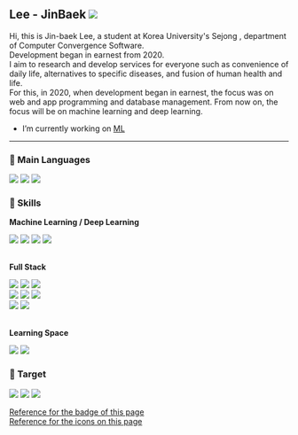<h2 align="left">Lee - JinBaek  <a href="https://hits.seeyoufarm.com"><img src="https://hits.seeyoufarm.com/api/count/incr/badge.svg?url=https%3A%2F%2Fgithub.com%2Fgjbae1212%2Fhit-counter"/></a></h2> 

Hi, this is Jin-baek Lee, a student at Korea University's Sejong , department of Computer Convergence Software.<br>
Development began in earnest from 2020. <br>
I aim to research and develop services for everyone such as convenience of daily life, alternatives to specific diseases, and fusion of human health and life.<br>
For this, in 2020, when development began in earnest, the focus was on web and app programming and database management. From now on, the focus will be on machine learning and deep learning.<br>


* I’m currently working on [ML](https://github.com/Jin-Baek/Machine_Learning-python)

--------------------

<h3 align=";left"> 🌱 Main Languages </h3>  
<p align="left">
  <a href=""><img src="https://img.shields.io/badge/Java-007396?style=flat-square&logo=Java&logoColor=white"/></a>
  <a href=""><img src="https://img.shields.io/badge/C++-00599C?style=flat-square&logo=C++&logoColor=white"/></a>
  <a href=""><img src="https://img.shields.io/badge/Python-3776AB?style=flat-square&logo=python&logoColor=white"/></a>
</p>

<h3 align="left"> 🌱 Skills </h3>

<p align="left">
  
  <p> <b>Machine Learning / Deep Learning</b> </p> 
  <a href=""><img src="https://img.shields.io/badge/Numpy-013243?style=flat-square&logo=numpy&logoColor=white"/></a>
  <a href=""><img src="https://img.shields.io/badge/Pandas-150458?style=flat-square&logo=pandas&logoColor=white"/></a>
  <a href=""><img src="https://img.shields.io/badge/Scikit--learn-F7931E?style=flat-square&logo=scikit-learn&logoColor=white"/></a>
  <a href=""><img src="https://img.shields.io/badge/Jupyter-F37626?style=flat-square&logo=Jupyter&logoColor=white"/></a>
  <br><br>
  <p> <b>Full Stack</b> </p>
  <a href=""><img src="https://img.shields.io/badge/HTML5-E34F26?style=flat-square&logo=HTML5&logoColor=white"/></a>
  <a href=""><img src="https://img.shields.io/badge/CSS3-1572B6?style=flat-square&logo=CSS3&logoColor=white"/></a>
  <a href=""><img src="https://img.shields.io/badge/Android--studio-3DDC84?style=flat-square&logo=android studio&logoColor=white"/></a>
  <br>
  <a href=""><img src="https://img.shields.io/badge/Apache Tomcat-F8DC75?style=flat-square&logo=Apache Tomcat&logoColor=white"/></a>
  <a href=""><img src="https://img.shields.io/badge/JSP-007396?style=flat-square&logo=java&logoColor=white"/></a>
  <a href=""><img src="https://img.shields.io/badge/Json-000000?style=flat-square&logo=json&logoColor=white"/></a>
  <br>
  <a href=""><img src="https://img.shields.io/badge/Oracle-F80000?style=flat-square&logo=Oracle&logoColor=white"/></a>
  <a href=""><img src="https://img.shields.io/badge/MySQL-4479A1?style=flat-square&logo=MySQL&logoColor=white"/></a>
  <br><br>
  <p> <b>Learning Space</b> </p>
  <a href=""><img src="https://img.shields.io/badge/YouTube-FF0000?style=flat-square&logo=youtube&logoColor=white"/></a>
  <a href=""><img src="https://img.shields.io/badge/Coursera-0056D2?style=flat-square&logo=Coursera&logoColor=white"/></a>
  
</p>

<h3 align="left"> 🌱 Target </h3>

  <a href=""><img src="https://img.shields.io/badge/TensorFlow-FF6F00?style=flat-square&logo=TensorFlow&logoColor=white"/></a>
  <a href=""><img src="https://img.shields.io/badge/Keras-D00000?style=flat-square&logo=Keras&logoColor=white"/></a>
  <a href=""><img src="https://img.shields.io/badge/Octave-0790C0?style=flat-square&logo=Octave&logoColor=white"/></a>

[Reference for the badge of this page](https://shields.io/)<br>
[Reference for the icons on this page](https://simpleicons.org/)
<!--
**Jin-Baek/Jin-Baek** is a ✨ _special_ ✨ repository because its `README.md` (this file) appears on your GitHub profile.

Here are some ideas to get you started:

- 🔭 I’m currently working on ...
- 🌱 I’m currently learning ...
- 👯 I’m looking to collaborate on ...
- 🤔 I’m looking for help with ...
- 💬 Ask me about ...
- 📫 How to reach me: ...
- 😄 Pronouns: ...
- ⚡ Fun fact: ...
-->
